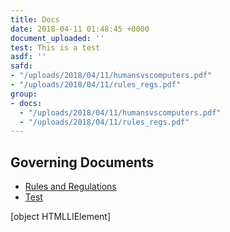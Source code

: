 ```yaml
---
title: Docs
date: 2018-04-11 01:48:45 +0000
document_uploaded: ''
test: This is a test
asdf: ''
safd:
- "/uploads/2018/04/11/humansvscomputers.pdf"
- "/uploads/2018/04/11/rules_regs.pdf"
group:
- docs:
  - "/uploads/2018/04/11/humansvscomputers.pdf"
  - "/uploads/2018/04/11/rules_regs.pdf"
---
```

## Governing Documents

* [Rules and Regulations](/uploads/2018/04/11/rules_regs.pdf "Rules and Regulations")
* [Test](/uploads/2018/04/11/rules_regs.pdf "Test")

\[object HTMLLIElement\]